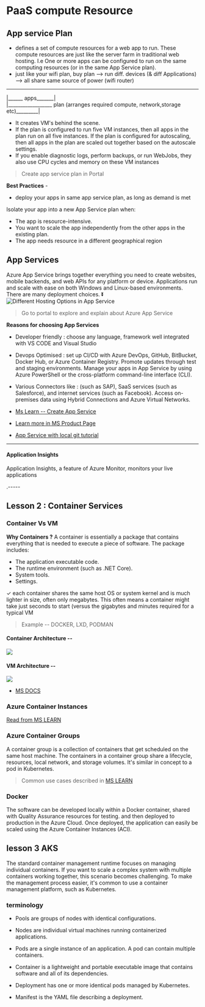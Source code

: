 # PaaS compute Resource



## App service Plan

- defines a set of compute resources for a web app to run. These compute resources are just like the server farm in traditional web hosting. I.e  One or more apps can be configured to run on the same computing resources (or in the same App Service plan).
- just like your wifi plan, buy plan --> run diff. devices (& diff Applications) --> all share same source of power (wifi router)
--------------------
|______ apps_______|
<Br>
|__________________ plan (arranges required compute, network,storage etc)_________|


- It creates VM's behind the scene. 
- If the plan is configured to run five VM instances, then all apps in the plan run on all five instances. If the plan is configured for autoscaling, then all apps in the plan are scaled out together based on the autoscale settings.
- If you enable diagnostic logs, perform backups, or run WebJobs, they also use CPU cycles and memory on these VM instances

> Create app service plan in Portal

**Best Practices** - 
- deploy your apps in same app service plan, as long as demand is met

Isolate your app into a new App Service plan when:

- The app is resource-intensive.
- You want to scale the app independently from the other apps in the existing plan.
- The app needs resource in a different geographical region 


## App Services 

Azure App Service brings together everything you need to create websites, mobile backends, and web APIs for any platform or device. Applications run and scale with ease on both Windows and Linux-based environments. There are many deployment choices. ⏬
![Different Hosting Options in App Service](https://docs.microsoft.com/en-us/learn/wwl-azure/configure-azure-app-services/media/web-quickstarts-c154c8e4.png)

> Go to portal to explore and explain about Azure App Service


**Reasons for choosing App Services**
- Developer friendly : choose any language, framework well integrated with VS CODE and Visual Studio
- Devops Optimised : set up CI/CD with Azure DevOps, GitHub, BitBucket, Docker Hub, or Azure Container Registry. Promote updates through test and staging environments. Manage your apps in App Service by using Azure PowerShell or the cross-platform command-line interface (CLI).
- Various Connectors like : (such as SAP), SaaS services (such as Salesforce), and internet services (such as Facebook). Access on-premises data using Hybrid Connections and Azure Virtual Networks.

- [Ms Learn -- Create App Service](https://docs.microsoft.com/en-us/learn/modules/configure-azure-app-services/3-create-app-service)

- [Learn more in MS Product Page](https://azure.microsoft.com/en-in/services/app-service/)

- [App Service with local git tutorial](https://docs.microsoft.com/en-us/azure/app-service/deploy-local-git?tabs=cli)
------
#### Application Insights 
Application Insights, a feature of Azure Monitor, monitors your live applications

.-----

## Lesson 2 : Container Services

### Container Vs VM 

**Why Containers ?**
A container is essentially a package that contains everything that is needed to execute a piece of software. The package includes:

- The application executable code.
- The runtime environment (such as .NET Core).
- System tools.
- Settings.

✓ each container shares the same host OS or system kernel and is much lighter in size, often only megabytes. This often means a container might take just seconds to start (versus the gigabytes and minutes required for a typical VM

> Example -- DOCKER, LXD, PODMAN 

#### Container Architecture -- 
![](https://docs.microsoft.com/en-us/virtualization/windowscontainers/about/media/container-diagram.svg)

#### VM Architecture -- 
![](https://docs.microsoft.com/en-us/virtualization/windowscontainers/about/media/virtual-machine-diagram.svg)

- [MS DOCS](https://docs.microsoft.com/en-us/virtualization/windowscontainers/about/containers-vs-vm)

### Azure Container Instances

[Read from MS LEARN](https://docs.microsoft.com/en-us/learn/modules/configure-azure-container-instances/3-review)

### Azure Container Groups 
A container group is a collection of containers that get scheduled on the same host machine. The containers in a container group share a lifecycle, resources, local network, and storage volumes. It's similar in concept to a pod in Kubernetes.

> Common use cases described in [MS LEARN](https://docs.microsoft.com/en-us/learn/modules/configure-azure-container-instances/4-implement-container-groups)

### Docker
The software can be developed locally within a Docker container, shared with Quality Assurance resources for testing. and then deployed to production in the Azure Cloud. Once deployed, the application can easily be scaled using the Azure Container Instances (ACI).

## lesson 3 AKS
The standard container management runtime focuses on managing individual containers. If you want to scale a complex system with multiple containers working together, this scenario becomes challenging. To make the management process easier, it's common to use a container management platform, such as Kubernetes.

### terminology
- Pools are groups of nodes with identical configurations.

- Nodes are individual virtual machines running containerized applications.

- Pods are a single instance of an application. A pod can contain multiple containers.

- Container is a lightweight and portable executable image that contains software and all of its dependencies.

- Deployment has one or more identical pods managed by Kubernetes.

- Manifest is the YAML file describing a deployment.
